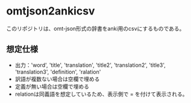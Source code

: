 # omtjson2ankicsv
このリポジトリは、omt-json形式の辞書をanki用のcsvにするものである。

## 想定仕様
- 出力：'word', 'title', 'translation', 'title2', 'translation2', 'title3', 'translation3', 'definition', 'ralation'
- 訳語が複数ない場合は空欄で埋める
- 定義が無い場合は空欄で埋める
- relationは同義語を想定しているため、表示側で = を付けて表示される。
